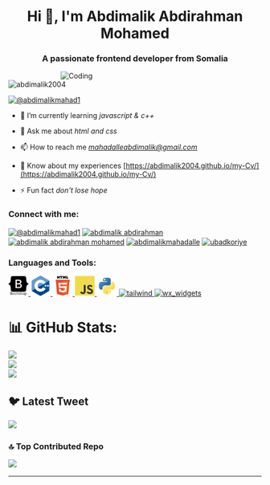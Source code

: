 <h1 align="center">Hi 👋, I'm Abdimalik Abdirahman Mohamed</h1>
<h3 align="center">A passionate frontend developer from Somalia</h3>
<img align="right" alt="Coding" width="400" src="https://camo.githubusercontent.com/f6ceef6182b0f307f57a53dce6d6f1e5821019109609bbcdf4b776e912949503/68747470733a2f2f6d656469612e74656e6f722e636f6d2f714a35657656732d5f755541414141432f636f64696e672e676966">
<p align="left"> <img src="https://komarev.com/ghpvc/?username=abdimalik2004&label=Profile%20views&color=0e75b6&style=flat" alt="abdimalik2004" /> </p>
<p align="left"> <a href="https://twitter.com/@abdimalikmahad1" target="blank"><img src="https://img.shields.io/twitter/follow/@abdimalikmahad1?logo=twitter&style=for-the-badge" alt="@abdimalikmahad1" /></a> </p>

- 🌱 I’m currently learning *javascript & c++*

- 💬 Ask me about *html and css*

- 📫 How to reach me *mahadalleabdimalik@gmail.com*

- 📄 Know about my experiences [https://abdimalik2004.github.io/my-Cv/](https://abdimalik2004.github.io/my-Cv/)

- ⚡ Fun fact *don't lose hope*

<h3 align="left">Connect with me:</h3>
<p align="left">
<a href="https://twitter.com/@abdimalikmahad1" target="blank"><img align="center" src="https://raw.githubusercontent.com/rahuldkjain/github-profile-readme-generator/master/src/images/icons/Social/twitter.svg" alt="@abdimalikmahad1" height="30" width="40" /></a>
<a href="https://linkedin.com/in/abdimalik abdirahman](https://www.linkedin.com/in/abdimalik-abdirahman-544444251/" target="blank"><img align="center" src="https://raw.githubusercontent.com/rahuldkjain/github-profile-readme-generator/master/src/images/icons/Social/linked-in-alt.svg" alt="abdimalik abdirahman" height="30" width="40" /></a>
<a href="https://fb.com/abdimalik abdirahman mohamed](https://www.facebook.com/abdimalik.abdirahman21/" target="blank"><img align="center" src="https://raw.githubusercontent.com/rahuldkjain/github-profile-readme-generator/master/src/images/icons/Social/facebook.svg" alt="abdimalik abdirahman mohamed" height="30" width="40" /></a>
<a href="https://instagram.com/abdimalikmahadalle" target="blank"><img align="center" src="https://raw.githubusercontent.com/rahuldkjain/github-profile-readme-generator/master/src/images/icons/Social/instagram.svg" alt="abdimalikmahadalle" height="30" width="40" /></a>
<a href="https://www.youtube.com/c/ubadkoriye](https://www.youtube.com/@ubadkoriye" target="blank"><img align="center" src="https://raw.githubusercontent.com/rahuldkjain/github-profile-readme-generator/master/src/images/icons/Social/youtube.svg" alt="ubadkoriye" height="30" width="40" /></a>
</p>

<h3 align="left">Languages and Tools:</h3>
<p align="left"> <a href="https://getbootstrap.com" target="_blank" rel="noreferrer"> <img src="https://raw.githubusercontent.com/devicons/devicon/master/icons/bootstrap/bootstrap-plain-wordmark.svg" alt="bootstrap" width="40" height="40"/> </a> <a href="https://www.w3schools.com/cpp/" target="_blank" rel="noreferrer"> <img src="https://raw.githubusercontent.com/devicons/devicon/master/icons/cplusplus/cplusplus-original.svg" alt="cplusplus" width="40" height="40"/> </a> <a href="https://www.w3.org/html/" target="_blank" rel="noreferrer"> <img src="https://raw.githubusercontent.com/devicons/devicon/master/icons/html5/html5-original-wordmark.svg" alt="html5" width="40" height="40"/> </a> <a href="https://developer.mozilla.org/en-US/docs/Web/JavaScript" target="_blank" rel="noreferrer"> <img src="https://raw.githubusercontent.com/devicons/devicon/master/icons/javascript/javascript-original.svg" alt="javascript" width="40" height="40"/> </a> <a href="https://www.python.org" target="_blank" rel="noreferrer"> <img src="https://raw.githubusercontent.com/devicons/devicon/master/icons/python/python-original.svg" alt="python" width="40" height="40"/> </a> <a href="https://tailwindcss.com/" target="_blank" rel="noreferrer"> <img src="https://www.vectorlogo.zone/logos/tailwindcss/tailwindcss-icon.svg" alt="tailwind" width="40" height="40"/> </a> <a href="https://www.wxwidgets.org/" target="_blank" rel="noreferrer"> <img src="https://upload.wikimedia.org/wikipedia/commons/b/bb/WxWidgets.svg" alt="wx_widgets" width="40" height="40"/> </a> </p>

# 📊 GitHub Stats:
![](https://github-readme-stats.vercel.app/api?username=abdimalik2004&theme=radical&hide_border=false&include_all_commits=true&count_private=false)<br/>
![](https://github-readme-streak-stats.herokuapp.com/?user=abdimalik2004&theme=radical&hide_border=false)<br/>
![](https://github-readme-stats.vercel.app/api/top-langs/?username=abdimalik2004&theme=radical&hide_border=false&include_all_commits=true&count_private=false&layout=compact)

## 🐦 Latest Tweet
[![](https://gtce.itsvg.in/api?username=@AbdimalikMahad1)](https://github.com/VishwaGauravIn/github-twitter-card-embed)

### 🔝 Top Contributed Repo
![](https://github-contributor-stats.vercel.app/api?username=abdimalik2004&limit=5&theme=dark&combine_all_yearly_contributions=true)

---

<!-- Proudly created with GPRM ( https://gprm.itsvg.in ) -->

